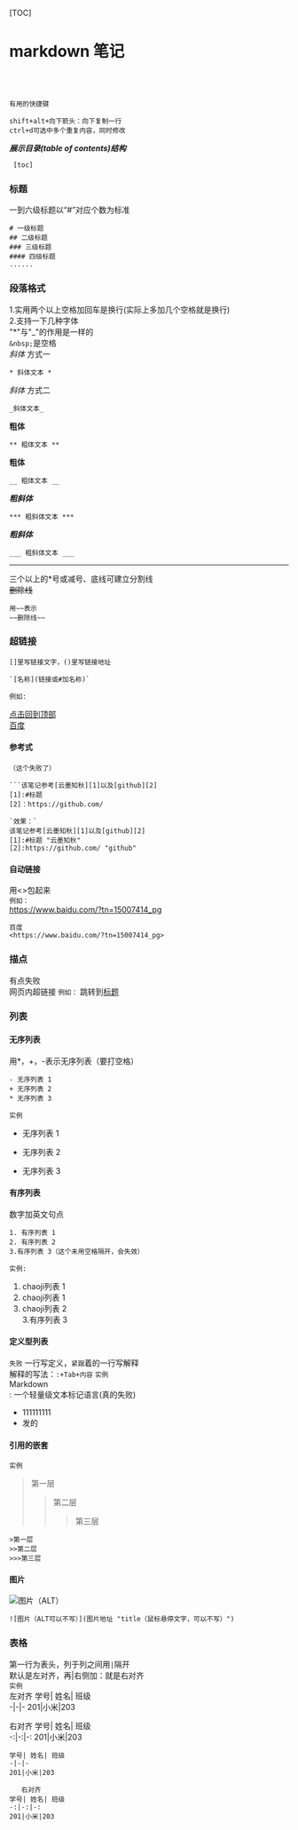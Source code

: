 [TOC]
# markdown 笔记

</br>
</br>

`有用的快捷键`
```
shift+alt+向下箭头：向下复制一行
ctrl+d可选中多个重复内容，同时修改
```
***展示目录(table of contents)结构***   

```mrakdown
 [toc]
```
### 标题
一到六级标题以“#”对应个数为标准
```
# 一级标题
## 二级标题
### 三级标题
#### 四级标题
......
```
### 段落格式   
1.实用两个以上空格加回车是换行(实际上多加几个空格就是换行)   
2.支持一下几种字体    
"*"与"_"的作用是一样的   
`&nbsp;`是空格    
*斜体* 方式一
```
* 斜体文本 *
```
_斜体_ 方式二
```
_斜体文本_
```
**粗体** 
```
** 粗体文本 **
```
__粗体__ 
```
__ 粗体文本 __
```
***粗斜体*** 
```
*** 粗斜体文本 ***
```
___粗斜体___ 
```
___ 粗斜体文本 ___
```
___
三个以上的*号或减号、底线可建立分割线   
~~删除线~~
```
用~~表示
~~删除线~~
```
### 超链接
```
[]里写链接文字，()里写链接地址

`[名称](链接或#加名称)`
```
`例如:`   

[点击回到顶部](#标题)     
[百度](https://www.baidu.com/?tn=15007414_pg)   
#### 参考式
`（这个失败了）`
```
```该笔记参考[云墨知秋][1]以及[github][2]
[1]:#标题
[2]：https://github.com/

`效果：`   
该笔记参考[云墨知秋][1]以及[github][2]    
[1]:#标题 "云墨知秋"   
[2]:https://github.com/ "github"

```
#### 自动链接
用<>包起来         
`例如：`    
<https://www.baidu.com/?tn=15007414_pg>      
```
百度
<https://www.baidu.com/?tn=15007414_pg>           
```
### 描点
有点失败    
网页内超链接
`例如：` 
跳转到[标题](#标题)  
   
### 列表
#### 无序列表
用*，+，-表示无序列表（要打空格）                
```
- 无序列表 1
+ 无序列表 2
* 无序列表 3
```
`实例`
- 无序列表 1   
+ 无序列表 2   
* 无序列表 3
#### 有序列表
数字加英文句点
```
1. 有序列表 1   
2. 有序列表 2   
3.有序列表 3（这个未用空格隔开，会失效）                 
```
`实例:`
1. chaoji列表 1   
2. chaoji列表 1   
3. chaoji列表 2   
3.有序列表 3    
#### 定义型列表
`失败`
一行写定义，`紧跟`着的一行写解释   
解释的写法：`:+Tab+内容`
`实例`   
Markdown   
:   一个轻量级文本标记语言(真的失败)
* 111111111
* 发的
#### 引用的嵌套
`实例`
>第一层
>>第二层
>>>第三层
```
>第一层
>>第二层
>>>第三层
```
#### 图片
![图片（ALT）](/Markdown/60d1cdf966f2c1624362489427.png"美丽的秃瓢")
```
![图片（ALT可以不写）](图片地址 "title（鼠标悬停文字，可以不写）")

```
### 表格
第一行为表头，列于列之间用`|`隔开   
默认是左对齐，再|右侧加：就是右对齐   
`实例`   
左对齐
学号| 姓名| 班级   
-|-|-
201|小米|203   

右对齐
学号| 姓名| 班级    
-:|-:|-:
201|小米|203
```
学号| 姓名| 班级   
-|-|-
201|小米|203
  
   右对齐
学号| 姓名| 班级    
-:|-:|-:
201|小米|203
```
